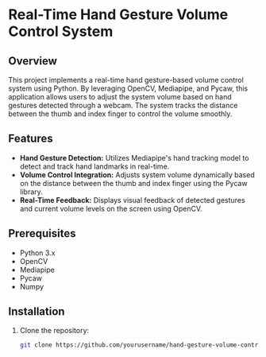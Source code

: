 # Real-Time Hand Gesture Volume Control System

## Overview

This project implements a real-time hand gesture-based volume control system using Python. By leveraging OpenCV, Mediapipe, and Pycaw, this application allows users to adjust the system volume based on hand gestures detected through a webcam. The system tracks the distance between the thumb and index finger to control the volume smoothly.

## Features

- **Hand Gesture Detection:** Utilizes Mediapipe's hand tracking model to detect and track hand landmarks in real-time.
- **Volume Control Integration:** Adjusts system volume dynamically based on the distance between the thumb and index finger using the Pycaw library.
- **Real-Time Feedback:** Displays visual feedback of detected gestures and current volume levels on the screen using OpenCV.

## Prerequisites

- Python 3.x
- OpenCV
- Mediapipe
- Pycaw
- Numpy

## Installation

1. Clone the repository:
   ```bash
   git clone https://github.com/yourusername/hand-gesture-volume-control.git
